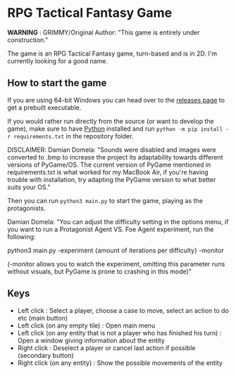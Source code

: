 # RPG Tactical Fantasy Game

__WARNING__ : GRIMMY/Original Author: "This game is entirely under construction."

The game is an RPG Tactical Fantasy game, turn-based and is in 2D.
I'm currently looking for a good name.

## How to start the game

If you are using 64-bit Windows you can head over to the [releases page](https://github.com/grimmys/rpg_tactical_fantasy_game/releases) to get a prebuilt executable.

If you would rather run directly from the source \(or want to develop the game\), make sure to have [Python](https://python.org) installed and run `python -m pip install -r requirements.txt` in the repository folder.

DISCLAIMER: Damian Domela: "Sounds were disabled and images were converted to .bmp to increase the project its adaptability towards different versions of PyGame/OS.
The current version of PyGame mentioned in requirements.txt is what worked for my MacBook Air, if you're having trouble with installation, try adapting the PyGame version to what better suits your OS."

Then you can run `python3 main.py` to start the game, playing as the protagonists.

Damian Domela: "You can adjust the difficulty setting in the options menu, if you want to run a Protagonist Agent VS. Foe Agent experiment, run the following:

python3 main.py -experiment {amount of iterations per difficulty} -monitor

(-monitor allows you to watch the experiment, omitting this parameter runs without visuals, but PyGame is prone to crashing in this mode)"

## Keys

* Left click : Select a player, choose a case to move, select an action to do etc (main button)
* Left click (on any empty tile) : Open main menu
* Left click (on any entity that is not a player who has finished his turn) : Open a window giving information about the entity
* Right click : Deselect a player or cancel last action if possible (secondary button)
* Right click (on any entity) : Show the possible movements of the entity
